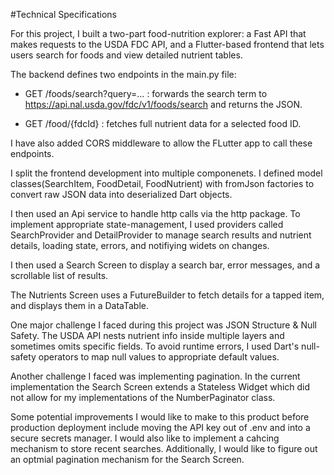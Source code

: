 #Technical Specifications

For this project, I built a two-part food-nutrition explorer: a Fast API that makes requests to the USDA FDC API, and a Flutter-based frontend that lets users search for foods and view detailed nutrient tables. 

The backend defines two endpoints in the main.py file: 
- GET /foods/search?query=… : forwards the search term to https://api.nal.usda.gov/fdc/v1/foods/search and returns the JSON.

- GET /food/{fdcId} : fetches full nutrient data for a selected food ID.

I have also added CORS middleware to allow the FLutter app to call these endpoints. 

I split the frontend development into multiple componenets. I defined model classes(SearchItem, FoodDetail, FoodNutrient) with fromJson factories to convert raw JSON data into deserialized Dart objects. 

I then used an Api service to handle http calls via the http package. To implement appropriate state-management, I used providers called SearchProvider and DetailProvider to manage search results and nutrient details, loading state, errors, and notifiying widets on changes. 

I then used a Search Screen to display a search bar, error messages, and a scrollable list of results.

The Nutrients Screen uses a FutureBuilder to fetch details for a tapped item, and displays them in a DataTable.

One major challenge I faced during this project was JSON Structure & Null Safety. The USDA API nests nutrient info inside multiple layers and sometimes omits specific fields. To avoid runtime errors, I used Dart's null-safety operators to map null values to appropriate default values.

Another challenge I faced was implementing pagination. In the current implementation the Search Screen extends a Stateless Widget which did not allow for my implementations of the NumberPaginator class. 

Some potential improvements I would like to make to this product before production deployment include moving the API key out of .env and into a secure secrets manager. I would also like to implement a cahcing mechanism to store recent searches. Additionally, I would like to figure out an optmial pagination mechanism for the Search Screen.
